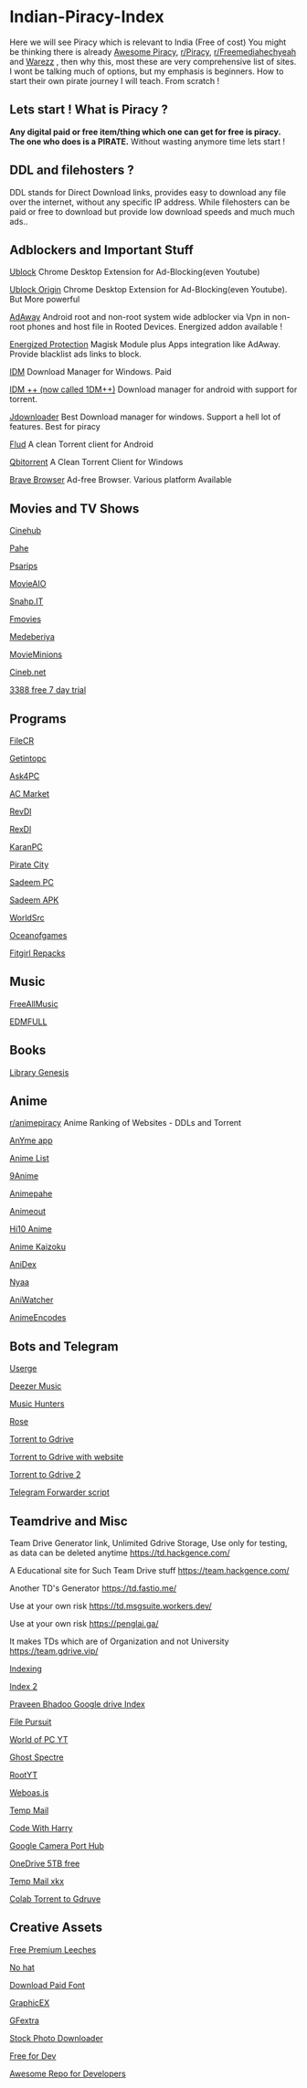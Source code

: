 # Indian-Piracy-Index

Here we will see Piracy which is relevant to India (Free of cost)
You might be thinking there is already [Awesome Piracy](https://github.com/Igglybuff/awesome-piracy), [r/Piracy](https://www.reddit.com/r/Piracy/wiki/index), [r/Freemediahechyeah](https://www.reddit.com/r/FREEMEDIAHECKYEAH/wiki/index) and [Warezz](https://piracy.now.sh) , then why this, most these are very comprehensive list of sites. I wont be talking much of options, but my emphasis is beginners. How to start their own pirate journey I will teach. From scratch !

## Lets start ! What is Piracy ?

**Any digital paid or free item/thing which one can get for free is piracy. The one who does is a PIRATE.** Without wasting anymore time lets start !

## DDL and filehosters ?

DDL stands for Direct Download links, provides easy to download any file over the internet, without any specific IP address. While filehosters can be paid or free to download but provide low download speeds and much much ads..

## Adblockers and Important Stuff

[Ublock](https://chrome.google.com/webstore/detail/ublock-free-ad-blocker/epcnnfbjfcgphgdmggkamkmgojdagdnn?hl=en) Chrome Desktop Extension for Ad-Blocking(even Youtube)

[Ublock Origin](https://chrome.google.com/webstore/detail/ublock-origin/cjpalhdlnbpafiamejdnhcphjbkeiagm?hl=en) Chrome Desktop Extension for Ad-Blocking(even Youtube). But More powerful

[AdAway](https://adaway.org/) Android root and non-root system wide adblocker via Vpn in non-root phones and host file in Rooted Devices. Energized addon available !

[Energized Protection](https://energized.pro/) Magisk Module plus Apps integration like AdAway. Provide blacklist ads links to block.

[IDM](https://www.internetdownloadmanager.com/) Download Manager for Windows. Paid

[IDM ++ (now called 1DM++)](https://rexdl.com/android/idm-plus-fastest-download-manager-apk.html/)  Download manager for android with support for torrent.

[Jdownloader](https://jdownloader.org/) Best Download manager for windows. Support a hell lot of features. Best for piracy

[Flud](https://play.google.com/store/apps/details?id=com.delphicoder.flud&hl=en_IN&gl=US)  A clean Torrent client for Android

[Qbitorrent](https://www.qbittorrent.org/) A Clean Torrent Client for Windows

[Brave Browser](https://brave.com/) Ad-free Browser. Various platform Available

## Movies and TV Shows

[Cinehub](https://www.cinehub.to/)

[Pahe](https://www.pahe.ph/)

[Psarips](https://psa.one/)

[MovieAIO](https://t.me/MovieaioIN)

[Snahp.IT](https://snahp.it/)

[Fmovies](https://fmovies.to/)

[Medeberiya](https://medeberiyaa.com/)

[MovieMinions](https://www.movieminions.co/)

[Cineb.net](https://cineb.net/)

[3388 free 7 day trial](https://lite.3388.to/giveaway)

## Programs

[FileCR](https://filecr.com/en/)

[Getintopc](https://getintopc.com/)

[Ask4PC](https://www.ask4pc.net/)

[AC Market](https://www.acmarket.net/)

[RevDl](https://www.revdl.com/)

[RexDl](https://rexdl.com/)

[KaranPC](https://karanpc.com/)

[Pirate City](https://www.piratecity.net/)

[Sadeem PC](https://www.sadeempc.com/)

[Sadeem APK](https://sadeemapk.com/)

[WorldSrc](https://www.worldsrc.net/)

[Oceanofgames](http://oceanofgames.com/)

[Fitgirl Repacks](https://fitgirl-repacks.site/)

## Music

[FreeAllMusic](https://freeallmusic.top/)

[EDMFULL](https://edmfull.com/)

## Books

[Library Genesis](http://gen.lib.rus.ec/)

## Anime

[r/animepiracy](https://piracy.moe/) Anime Ranking of Websites - DDLs and Torrent

[AnYme app](https://zunjae.github.io/anymeapp.com/)

[Anime List](https://www.anime-list9.site/)

[9Anime](https://9anime.nl/)

[Animepahe](https://animepahe.com/)

[Animeout](https://www.animeout.xyz/)

[Hi10 Anime](https://hi10anime.com/)

[Anime Kaizoku](https://animekaizoku.com/)

[AniDex](https://anidex.info/)

[Nyaa](https://nyaa.si/)

[AniWatcher](https://aniwatcher.com/)

[AnimeEncodes](https://www.animencodes.com/)


## Bots and Telegram

[Userge](https://github.com/UsergeTeam/Userge)

[Deezer Music](https://t.me/DeezerMusicBot)

[Music Hunters](https://t.me/MusicsHunterbot)

[Rose](https://t.me/MissRose_bot)

[Torrent to Gdrive](https://github.com/GokuMUI7/mb12)

[Torrent to Gdrive with website](https://github.com/GokuMUI7/torrent-aio-bot)

[Torrent to Gdrive 2](https://github.com/GokuMUI7/magneto-heroku)

[Telegram Forwarder script](https://github.com/aahnik/telegram-chat-forward)

## Teamdrive and Misc

Team Drive Generator link, Unlimited Gdrive Storage, Use only for testing, as data can be deleted anytime <https://td.hackgence.com/> 

A Educational site for Such Team Drive stuff <https://team.hackgence.com/>

Another TD's Generator <https://td.fastio.me/>

Use at your own risk <https://td.msgsuite.workers.dev/> 

Use at your own risk <https://penglai.ga/>

It makes TDs which are of Organization and not University <https://team.gdrive.vip/>

[Indexing](https://github.com/alx-xlx/goindex)

[Index 2](https://github.com/ParveenBhadooOfficial/Google-Drive-Index)

[Praveen Bhadoo Google drive Index](https://github.com/ParveenBhadooOfficial/Google-Drive-Index)

[File Pursuit](https://filepursuit.com/)

[World of PC YT](https://www.youtube.com/channel/UCphlFqj7Xa9INM3DIvtXUhA)

[Ghost Spectre](https://www.youtube.com/c/GHOSTSPECTRE)

[RootYT](https://root.yt/)

[Weboas.is](https://weboas.is/)

[Temp Mail](https://temp-mail.org/en/option/change/)

[Code With Harry](https://codewithharry.com/)

[Google Camera Port Hub](https://www.celsoazevedo.com/files/android/google-camera/)

[OneDrive 5TB free](https://od.wasonliu.workers.dev/)

[Temp Mail xkx](https://xkx.me/mailbox/anyme@xkx.me)

[Colab Torrent to Gdruve](https://colab.research.google.com/github/FKLC/Torrent-To-Google-Drive-Downloader/blob/master/Torrent_To_Google_Drive_Downloader.ipynb)


## Creative Assets

[Free Premium Leeches](https://filehostlist.miraheze.org/wiki/Free_Premium_Leeches)

[No hat](https://nohat.cc/)

[Download Paid Font](https://www.reddit.com/r/Piracy/comments/8tqfg6/how_to_download_paid_fonts_for_free/)

[GraphicEX](https://graphicex.com/)

[GFextra](https://www.gfxtra31.com/)

[Stock Photo Downloader](https://tomato.to/)

[Free for Dev](https://free-for.dev)

[Awesome Repo for Developers](https://github.com/sdmg15/Best-websites-a-programmer-should-visit)
